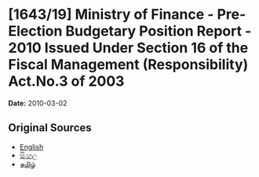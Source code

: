 # [1643/19] Ministry of Finance - Pre-Election Budgetary Position Report - 2010 Issued Under Section 16 of the Fiscal Management (Responsibility) Act.No.3 of 2003

**Date:** 2010-03-02

## Original Sources

- [English](https://documents.gov.lk/view/extra-gazettes/2010/3/1643-19_E.pdf)
- [සිංහල](https://documents.gov.lk/view/extra-gazettes/2010/3/1643-19_S.pdf)
- [தமிழ்](https://documents.gov.lk/view/extra-gazettes/2010/3/1643-19_T.pdf)
